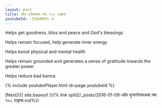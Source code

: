 ```yaml
---
layout: post
title: ओम धनेश्वराय नमः १०८ टाइम्स
youtubeId: -I5bU0KFL-4
---
```

 
 
Helps get goodness, bliss and peace and God's blessings
 
Helps remain focused, help generate inner energy 
 
Helps boost physical and mental health 
 
Helps remain grounded and generates a sense of gratitude towards the greater power 
 
Helps reduce bad karma
 
 
 
 


{% include youtubePlayer.html id=page.youtubeId %}
 
[Next]({{ site.baseurl }}{% link  split2/_posts/2016-01-09-ओम भुजागोत्तमअया नमः १०८ टाइम्स.md%})
 
